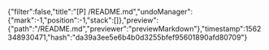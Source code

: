{"filter":false,"title":"[P] /README.md","undoManager":{"mark":-1,"position":-1,"stack":[]},"preview":{"path":"/README.md","previewer":"previewMarkdown"},"timestamp":1562348930471,"hash":"da39a3ee5e6b4b0d3255bfef95601890afd80709"}